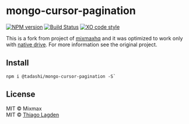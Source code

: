 # mongo-cursor-pagination

[![NPM version][npm-img]][npm]
[![Build Status][ci-img]][ci]
[![XO code style][xo-img]][xo]


[npm-img]:         https://img.shields.io/npm/v/@tadashi/mongo-cursor-pagination.svg
[npm]:             https://www.npmjs.com/package/@tadashi/mongo-cursor-pagination
[ci-img]:          https://travis-ci.org/lagden/mongo-cursor-pagination.svg
[ci]:              https://travis-ci.org/lagden/mongo-cursor-pagination
[xo-img]:          https://img.shields.io/badge/code_style-XO-5ed9c7.svg
[xo]:              https://github.com/sindresorhus/xo


This is a fork from project of [mixmaxhq](https://github.com/mixmaxhq/mongo-cursor-pagination) and it was optimized to work only with [native drive](https://mongodb.github.io/node-mongodb-native/).
For more information see the original project.


## Install

```
npm i @tadashi/mongo-cursor-pagination -S`
```

## License

MIT © Mixmax  
MIT © [Thiago Lagden](https://lagden.in)
